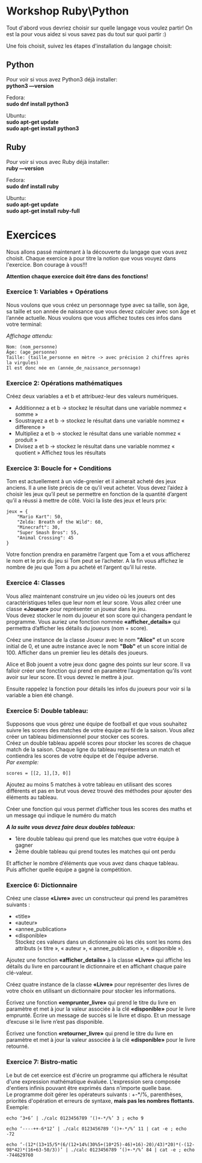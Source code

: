 # Workshop Ruby\Python

Tout d'abord vous devriez choisir sur quelle langage vous voulez partir! On est la pour vous aidez si vous savez pas du tout sur quoi partir :)

Une fois choisit, suivez les étapes d'installation du langage choisit:

## Python
Pour voir si vous avez Python3 déjà installer:  
**python3 —version**

Fedora:  
**sudo dnf install python3** 
 
Ubuntu:  
**sudo apt-get update**  
**sudo apt-get install python3**

## Ruby
Pour voir si vous avec Ruby déjà installer:  
**ruby —version**

Fedora:  
**sudo dnf install ruby**

Ubuntu:  
**sudo apt-get update**  
**sudo apt-get install ruby-full**

# Exercices
Nous allons passé maintenant à la découverte du langage que vous avez choisit. Chaque exercice à pour titre la notion que vous vouyez dans l'exercice. Bon courage à vous!!!  

**Attention chaque exercice doit être dans des fonctions!**  

### Exercice 1: Variables + Opérations 
Nous voulons que vous créez un personnage type avec sa taille, son âge, sa taille et son année de naissance que vous devez calculer avec son âge et l’année actuelle. Nous voulons que vous affichez toutes ces infos dans votre terminal:  

*Affichage attendu:* 
``` 
Nom: (nom_personne)  
Âge: (age_personne)  
Taille: (taille_personne en mètre -> avec précision 2 chiffres après la virgules)  
Il est donc née en (année_de_naissance_personnage)  
```


### Exercice 2: Opérations mathématiques 
Créez deux variables a et b et attribuez-leur des valeurs numériques.  

- Additionnez a et b -> stockez le résultat dans une variable nommez « somme »
- Soustrayez a et b -> stockez le résultat dans une variable nommez « difference »
- Multipliez a et b -> stockez le résultat dans une variable nommez « produit »
- Divisez a et b -> stockez le résultat dans une variable nommez « quotient »
Affichez tous les résultats  

### Exercice 3: Boucle for + Conditions
Tom est actuellement à un vide-grenier et il aimerait acheté des jeux anciens. Il a une liste précis de ce qu’il veut acheter. Vous devez l’aidez à choisir les jeux qu’il peut se permettre en fonction de la quantité d’argent qu’il a réussi à mettre de côté. Voici la liste des jeux et leurs prix:  
```
jeux = {
    "Mario Kart": 50,
    "Zelda: Breath of the Wild": 60,
    "Minecraft": 30,
    "Super Smash Bros": 55,
    "Animal Crossing": 45
}
```

Votre fonction prendra en paramètre l’argent que Tom a et vous afficherez le nom et le prix du jeu si Tom peut se l’acheter. A la fin vous affichez le nombre de jeu que Tom a pu acheté et l’argent qu’il lui reste.

### Exercice 4: Classes
Vous allez maintenant construire un jeu video où les joueurs ont des caractéristiques telles que leur nom et leur score. Vous allez créer une classe **«Joueur»** pour représenter un joueur dans le jeu.  
Vous devez stocker le nom du joueur et son score qui changera pendant le programme.
Vous auriez une fonction nommée **«afficher_details»** qui permettra d’afficher les détails du joueurs (nom + score).  

Créez une instance de la classe Joueur avec le nom **"Alice"** et un score initial de 0, et une autre instance avec le nom **"Bob"** et un score initial de 100. Afficher dans un premier lieu les détails des joueurs.

Alice et Bob jouent a votre jeux donc gagne des points sur leur score. Il va falloir créer une fonction qui prend en paramètre l’augmentation qu’ils vont avoir sur leur score. Et vous devrez le mettre à jour.

Ensuite rappelez la fonction pour détails les infos du joueurs pour voir si la variable a bien été changé.  

### Exercice 5: Double tableau:
Supposons que vous gérez une équipe de football et que vous souhaitez suivre les scores des matches de votre équipe au fil de la saison. Vous allez créer un tableau bidimensionnel pour stocker ces scores.  
Créez un double tableau appelé scores pour stocker les scores de chaque match de la saison. Chaque ligne du tableau représentera un match et contiendra les scores de votre équipe et de l'équipe adverse.  
*Par exemple:*
```
scores = [[2, 1],[3, 0]]
```

Ajoutez au moins 5 matches à votre tableau en utilisant des scores différents et pas en brut vous devez trouvé des méthodes pour ajouter des éléments au tableau.

Créer une fonction qui vous permet d’afficher tous les scores des maths et un message qui indique le numéro du match

***A la suite vous devez faire deux doubles tableaux:***  
- 1ère double tableau qui prend que les matches que votre équipe à gagner
- 2ème double tableau qui prend toutes les matches qui ont perdu

Et afficher le nombre d’éléments que vous avez dans chaque tableau.  
Puis afficher quelle équipe a gagné la compétition.  

### Exercice 6: Dictionnaire
Créez une classe **«Livre»** avec un constructeur qui prend les paramètres suivants :  
- «title»
- «auteur»
- «annee_publication»
- «disponible»  
Stockez ces valeurs dans un dictionnaire où les clés sont les noms des attributs (« titre », « auteur », « annee_publication », « disponible »).

Ajoutez une fonction **«afficher_details»** à la classe **«Livre»** qui affiche les détails du livre en parcourant le dictionnaire et en affichant chaque paire clé-valeur.

Créez quatre instance de la classe **«Livre»** pour représenter des livres de votre choix en utilisant un dictionnaire pour stocker les informations.

Écrivez une fonction **«emprunter_livre»** qui prend le titre du livre en paramètre et met à jour la valeur associée à la clé **«disponible»** pour le livre emprunté. Écrire un message de succès si le livre et dispo. Et un message d’excuse si le livre n’est pas disponible.

Écrivez une fonction **«retourner_livre»** qui prend le titre du livre en paramètre et met à jour la valeur associée à la clé **«disponible»** pour le livre retourné.

### Exercice 7: Bistro-matic
Le but de cet exercice est d'écrire un programme qui affichera le résultat d'une expression mathématique évaluée. L'expression sera composée d'entiers infinis pouvant être exprimés dans n'importe quelle base.  
Le programme doit gérer les opérateurs suivants : +-*/%, parenthèses, priorités d'opération et erreurs de syntaxe, **mais pas les nombres flottants.**  
Exemple:  
```
echo ‘3+6’ | ./calc 0123456789 ‘()+-*/%’ 3 ; echo 9

echo ‘----++-6*12’ | ./calc 0123456789 ‘()+-*/%’ 11 | cat -e ; echo -72

echo ‘-(12*(13+15/5*(6/(12+14%(30%5+(10*25)-46)+16)-20)/43)*20)*(-(12-98*42)*(16+63-50/3))’ | ./calc 0123456789 ‘()+-*/%’ 84 | cat -e ; echo -744629760
```